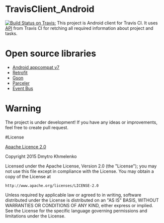 # TravisClient_Android
[![Build Status on Travis:](https://travis-ci.org/brave-warrior/TravisClient_Android.svg?branch=master)](https://travis-ci.org/brave-warrior/TravisClient_Android)
This project is Android client for Travis CI.
It uses [API](http://docs.travis-ci.com/api/#overview) from Travis CI for retching all required information about project and tasks.

# Open source libraries
- [Android appcompat v7](https://github.com/android/platform_frameworks_support/tree/master/v7/appcompat)
- [Retrofit](https://github.com/square/retrofit)
- [Gson](https://code.google.com/p/google-gson/)
- [Parceler](http://parceler.org/)
- [Event Bus](https://github.com/greenrobot/EventBus)

# Warning
The project is under development!
If you have any ideas or improvements, feel free to create pull request.

#License

[Apache Licence 2.0](http://www.apache.org/licenses/LICENSE-2.0)

Copyright 2015 Dmytro Khmelenko

Licensed under the Apache License, Version 2.0 (the "License");
you may not use this file except in compliance with the License.
You may obtain a copy of the License at

    http://www.apache.org/licenses/LICENSE-2.0

Unless required by applicable law or agreed to in writing, software
distributed under the License is distributed on an "AS IS" BASIS,
WITHOUT WARRANTIES OR CONDITIONS OF ANY KIND, either express or implied.
See the License for the specific language governing permissions and
limitations under the License.
